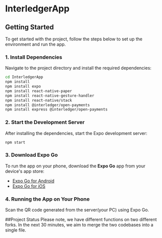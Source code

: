 
# InterledgerApp

## Getting Started

To get started with the project, follow the steps below to set up the environment and run the app.

### 1. Install Dependencies

Navigate to the project directory and install the required dependencies:

```bash
cd InterledgerApp
npm install
npm install expo
npm install react-native-paper
npm install react-native-gesture-handler
npm install react-native/stack
npm install @interledger/open-payments
npm install express @interledger/open-payments

```

### 2. Start the Development Server

After installing the dependencies, start the Expo development server:

```bash
npm start
```

### 3. Download Expo Go

To run the app on your phone, download the **Expo Go** app from your device's app store:

- [Expo Go for Android](https://play.google.com/store/apps/details?id=host.exp.exponent)
- [Expo Go for iOS](https://apps.apple.com/us/app/expo-go/id982107779)

### 4. Running the App on Your Phone
Scan the QR code generated from the server(your PC) using Expo Go.


##Project Status
Please note, we have different functions on two different forks. In the next 30 minutes, we aim to merge the two codebases into a single file.
